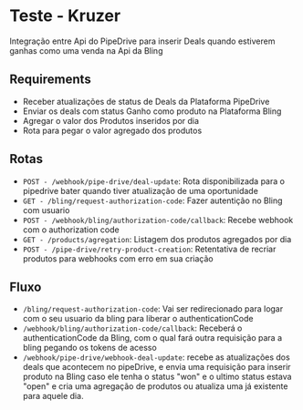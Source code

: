 # Teste - Kruzer

Integração entre Api do PipeDrive para inserir Deals quando estiverem ganhas como uma venda na Api da Bling

## Requirements

- Receber atualizações de status de Deals da Plataforma PipeDrive
- Enviar os deals com status Ganho como produto na Plataforma Bling
- Agregar o valor dos Produtos inseridos por dia
- Rota para pegar o valor agregado dos produtos

## Rotas

- `POST - /webhook/pipe-drive/deal-update`: Rota disponibilizada para o pipedrive bater quando tiver atualização de uma oportunidade
- `GET - /bling/request-authorization-code`: Fazer autentição no Bling com usuario
- `POST - /webhook/bling/authorization-code/callback`: Recebe webhook com o authorization code
- `GET - /products/agregation`: Listagem dos produtos agregados por dia
- `POST - /pipe-drive/retry-product-creation`: Retentativa de recriar produtos para webhooks com erro em sua criação

## Fluxo

- `/bling/request-authorization-code`: Vai ser redirecionado para logar com o seu usuario da bling para liberar o authenticationCode
- `/webhook/bling/authorization-code/callback`: Receberá o authenticationCode da Bling, com o qual fará outra requisição para a bling pegando os tokens de acesso
- `/webhook/pipe-drive/webhook-deal-update`: recebe as atualizações dos deals que acontecem no pipeDrive, e envia uma requisição para inserir produto na Bling caso ele tenha o status "won" e o ultimo status estava "open" e cria uma agregação de produtos ou atualiza uma já existente para aquele dia.
